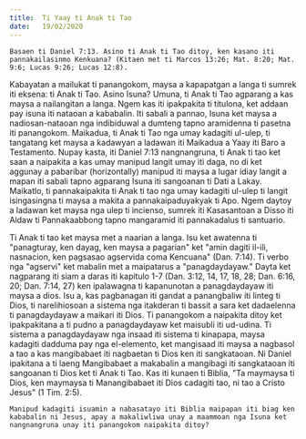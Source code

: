 ```yaml
---
title:  Ti Yaay ti Anak ti Tao
date:   19/02/2020
---
```


`Basaen ti Daniel 7:13. Asino ti Anak ti Tao ditoy, ken kasano iti pannakailasinmo Kenkuana? (Kitaen met ti Marcos 13:26; Mat. 8:20; Mat. 9:6; Lucas 9:26; Lucas 12:8).`

Kabayatan a mailukat ti panangokom, maysa a kapapatgan a langa ti sumrek iti eksena: ti Anak ti Tao. Asino Isuna? Umuna, ti Anak ti Tao agparang a kas maysa a nailangitan a langa. Ngem kas iti ipakpakita ti titulona, ket addaan pay isuna iti nataoan a kababalin. Iti sabali a pannao, Isuna ket maysa a nadiosan-nataoan nga indibiduwal a dumteng tapno aramidenna ti pasetna iti panangokom. Maikadua, ti Anak ti Tao nga umay kadagiti ul-ulep, ti tangatang ket maysa a kadawyan a ladawan iti Maikadua a Yaay iti Baro a Testamento. Nupay kasta, iti Daniel 7:13 nangnangruna, ti Anak ti tao ket saan a naipakita a kas umay manipud langit umay iti daga, no di ket aggunay a pabaribar (horizontally) manipud iti maysa a lugar idiay langit a mapan iti sabali tapno agparang Isuna iti sangoanan ti Dati a Lakay. Maikatlo, ti pannakaipakita ti Anak ti tao nga umay kadagiti ul-ulep ti langit isingasingna ti maysa a makita a pannakaipaduyakyak ti Apo. Ngem daytoy a ladawan ket maysa nga ulep ti incienso, sumrek iti Kasasantoan a Disso iti Aldaw ti Pannakaabbong tapno mangaramid iti pannakadalus ti santuario.

Ti Anak ti tao ket maysa met a naarian a langa. Isu ket awatenna ti "panagturay, ken dayag, ken maysa a pagarian" ket "amin dagiti il-ili, nasnacion, ken pagsasao agservida coma Kencuana" (Dan. 7:14). Ti verbo nga "agservi" ket mabalin met a maipatarus a "panagdaydayaw." Dayta ket nagparang iti siam a daras iti kapitulo 1-7 (Dan. 3:12, 14, 17, 18, 28; Dan. 6:16, 20; Dan. 7:14, 27) ken ipalawagna ti kapanunotan a panagdaydayaw iti maysa a dios. Isu a, kas pagbanagan iti gandat a panangbaliw iti linteg ti Dios, ti narelihiosoan a sistema nga itakderan ti bassit a sara ket dadaelenna ti panagdaydayaw a maikari iti Dios. Ti panangokom a naipakita ditoy ket ipakpakitana a ti pudno a panagdaydayaw ket maisubli iti ud-udina. Ti sistema a panagdaydayaw nga insaad iti sistema ti kinapapa, maysa kadagiti dadduma pay nga el-elemento, ket mangisaad iti maysa a nagbasol a tao a kas mangibabaet iti nagbaetan ti Dios ken iti sangkataoan. Ni Daniel ipakitana a ti laeng Mangibabaet a makabalin a mangibagi iti sangkataoan iti sangoanan ti Dios ket ti Anak ti Tao. Kas iti kunaen ti Biblia, "Ta maymaysa ti Dios, ken maymaysa ti Manangibabaet iti Dios cadagiti tao, ni tao a Cristo Jesus" (1 Tim. 2:5).

`Manipud kadagiti isuamin a nabasatayo iti Biblia maipapan iti biag ken kababalin ni Jesus, apay a makaliwliwa unay a maammoan nga Isuna ket nangnangruna unay iti panangokom naipakita ditoy?`